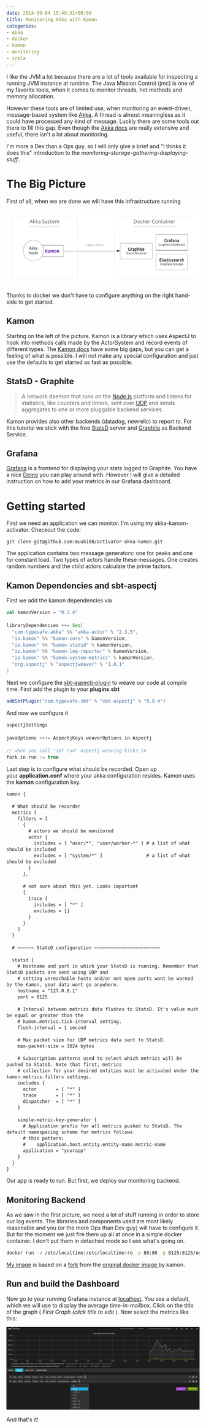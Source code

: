 ```yaml
---
date: 2014-09-04 15:49:31+00:00
title: Monitoring Akka with Kamon
categories:
- Akka
- docker
- kamon
- monitoring
- scala
---
```


I like the JVM a lot because there are a lot of tools available for inspecting a running JVM
instance at runtime. The Java Mission Control (jmc) is one of my favorite tools, when it comes
to monitor threads, hot methods and memory allocation.

However these tools are of limited use, when monitoring an event-driven, message-based system
like [Akka](http://akka.io/). A thread is almost meaningless as it could have processed any kind of message. Luckly
there are some tools out there to fill this gap. Even though the [Akka docs](http://doc.akka.io/docs/akka/2.3.5/scala.html) are really extensive and
useful, there isn't a lot about monitoring.

I'm more a Dev than a Ops guy, so I will only give a brief and "I thinks it does this" introduction to
the _monitoring-storage-gathering-displaying-stuff_.

<!-- more -->


# The Big Picture


First of all, when we are done we will have this infrastructure running

[![akka-kamon-flowcharts-single](/images/posts/akka-kamon-flowcharts-single-1024x401.png)](/images/posts/akka-kamon-flowcharts-single.png)

Thanks to docker we don't have to configure anything on the right hand-side to get started.


## Kamon


Starting on the left of the picture. Kamon is a library which uses AspectJ to hook into methods calls
made by the ActorSystem and record events of different types. The [Kamon docs](http://kamon.io/introduction/get-started/) have some big gaps,
but you can get a feeling of what is possible. I will not make any special configuration and just use the
defaults to get started as fast as possible.


## StatsD - Graphite


> A network daemon that runs on the [Node.js](http://nodejs.org/) platform and listens for statistics, like counters and
> timers, sent over [UDP](http://en.wikipedia.org/wiki/User_Datagram_Protocol) and sends aggregates to one or more
> pluggable backend services.


Kamon provides also other backends (datadog, newrelic) to report to. For this tutorial we stick with the free
[StatsD](https://github.com/etsy/statsd/) server and [Graphite](http://graphite.readthedocs.org/en/latest/) as Backend Service.


## Grafana


[Grafana](http://grafana.org/) is a frontend for displaying your stats logged to Graphite. You have a nice [Demo](http://play.grafana.org/#/dashboard/file/default.json) you can play
around with. However I will give a detailed instruction on how to add your metrics in our Grafana dashboard.


# Getting started


First we need an application we can monitor. I'm using my akka-kamon-activator. Checkout the code:

```
git clone git@github.com:muuki88/activator-akka-kamon.git
```

The application contains two message generators: one for peaks and one for constant load. Two types of
actors handle these messages. One creates random numbers and the child actors calculate the prime factors.


## Kamon Dependencies and sbt-aspectj


First we add the kamon dependencies via

```scala
val kamonVersion = "0.3.4"

libraryDependencies ++= Seq(
  "com.typesafe.akka" %% "akka-actor" % "2.3.5",
  "io.kamon" %% "kamon-core" % kamonVersion,
  "io.kamon" %% "kamon-statsd" % kamonVersion,
  "io.kamon" %% "kamon-log-reporter" % kamonVersion,
  "io.kamon" %% "kamon-system-metrics" % kamonVersion,
  "org.aspectj" % "aspectjweaver" % "1.8.1"
)
```


Next we configure the [sbt-aspectj-plugin](https://github.com/sbt/sbt-aspectj) to weave our code at compile time.
First add the plugin to your **plugins.sbt**

```scala
addSbtPlugin("com.typesafe.sbt" % "sbt-aspectj" % "0.9.4")
```

And now we configure it

```scala
aspectjSettings

javaOptions <++= AspectjKeys.weaverOptions in Aspectj

// when you call "sbt run" aspectj weaving kicks in
fork in run := true
```


Last step is to configure what should be recorded. Open up your **application.conf** where your akka configuration resides. Kamon uses the **kamon** configuration key.

```config
kamon {

  # What should be recorder
  metrics {
    filters = [
      {
        # actors we should be monitored
        actor {
          includes = [ "user/*", "user/worker-*" ] # a list of what should be included
          excludes = [ "system/*" ]                # a list of what should be excluded
        }
      },

      # not sure about this yet. Looks important
      {
        trace {
          includes = [ "*" ]
          excludes = []
        }
      }
    ]
  }

  # ~~~~~~ StatsD configuration ~~~~~~~~~~~~~~~~~~~~~~~~

  statsd {
    # Hostname and port in which your StatsD is running. Remember that StatsD packets are sent using UDP and
    # setting unreachable hosts and/or not open ports wont be warned by the Kamon, your data wont go anywhere.
    hostname = "127.0.0.1"
    port = 8125

    # Interval between metrics data flushes to StatsD. It's value must be equal or greater than the
    # kamon.metrics.tick-interval setting.
    flush-interval = 1 second

    # Max packet size for UDP metrics data sent to StatsD.
    max-packet-size = 1024 bytes

    # Subscription patterns used to select which metrics will be pushed to StatsD. Note that first, metrics
    # collection for your desired entities must be activated under the kamon.metrics.filters settings.
    includes {
      actor       = [ "*" ]
      trace       = [ "*" ]
      dispatcher  = [ "*" ]
    }

    simple-metric-key-generator {
      # Application prefix for all metrics pushed to StatsD. The default namespacing scheme for metrics follows
      # this pattern:
      #    application.host.entity.entity-name.metric-name
      application = "yourapp"
    }
  }
}
```


Our app is ready to run. But first, we deploy our monitoring backend.


## Monitoring Backend


As we saw in the first picture, we need a lot of stuff running in order to store our log events. The libraries and components used are most likely reasonable and you (or the more Ops than Dev guy) will have to configure it. But for the moment we just fire them up all at once in a simple docker container. I don't put them in detached mode so I see what's going on.

```bash
docker run -v /etc/localtime:/etc/localtime:ro -p 80:80 -p 8125:8125/udp -p 8126:8126 -p 8083:8083 -p 8086:8086 -p 8084:8084 --name kamon-grafana-dashboard muuki88/grafana_graphite:latest
```


[My image](https://github.com/muuki88/docker-grafana-graphite) is based on a [fork](https://github.com/cazcade/docker-grafana-graphite) from the [original docker image ](https://github.com/kamon-io/docker-grafana-graphite)by kamon.


## Run and build the Dashboard


Now go to your running Grafana instance at [localhost](http://localhost). You see a default, which we will use to display
the average time-in-mailbox. Click on the title of the graph ( _First Graph (click title to edit_ ). Now select the metrics like this:

[![akka-kamon-grafana](/images/posts/akka-kamon-grafana-1024x437.jpg)](/images/posts/akka-kamon-grafana.jpg)

And that's it!
